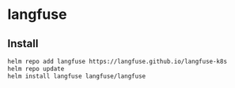 # langfuse

## Install

```sh
helm repo add langfuse https://langfuse.github.io/langfuse-k8s
helm repo update
helm install langfuse langfuse/langfuse
```
